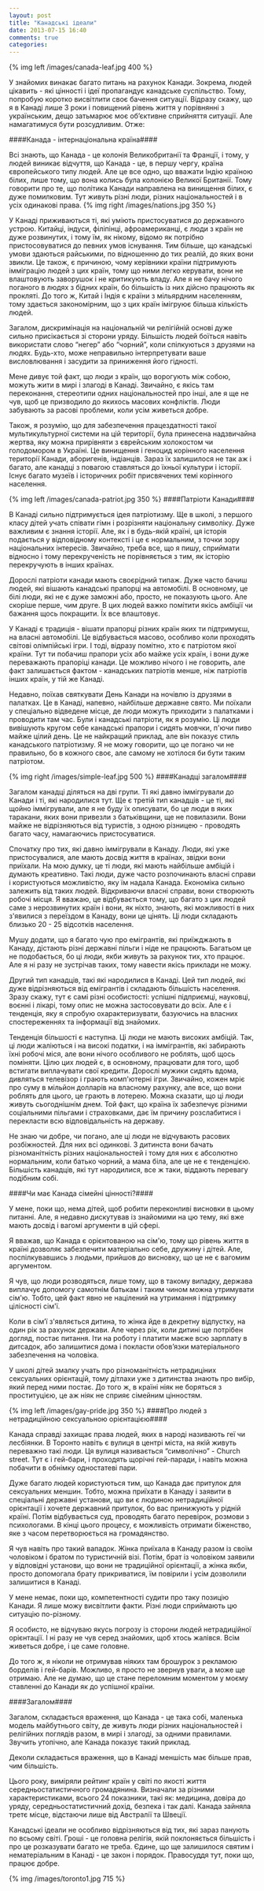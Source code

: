 ```yaml
---
layout: post
title: "Канадські ідеали"
date: 2013-07-15 16:40
comments: true
categories:  
---
```


{% img left /images/canada-leaf.jpg 400 %}

У знайомих винакає багато питань на рахунок Канади. Зокрема, людей цікавить - які цінності і ідеї пропагандує канадське суспільство. Тому, попробую коротко висвітлити своє бачення ситуації. Відразу скажу, що я в Канаді лише 3 роки і повищений рівень життя у порівнянні з українським, дещо затьмарює моє об’єктивне сприйняття ситуації. Але намагатимуся бути розсудливим. Отже:
<!-- more -->

####Канада - інтернаціональна країна####

Всі знають, що Канада - це колонія Великобританії та Франції, і тому, у людей виникає відчуття, що Канада - це, в першу чергу, країна європейського типу людей. Але це все одно, що вважати Індію країною білих, лише тому, що вона колись була колонією Великої Британії. Тому говорити про те, що політика Канади направлена на винищення білих, є дуже помилковим.  Тут живуть різні люди, різних національностей і в усіх одинакові права.
{% img right /images/nations.jpg 350 %}

У Канаді приживаються ті, які уміють пристосуватися до державного устрою. Китайці, індуси, філіпінці, афроамериканці, є люди з країн не дуже розвинутих, і тому їм, як нікому, відомо як потрібно пристосовуватися до певних умов існування. Тим більше, що канадські умови здаються райськими, по відношенню до тих реалій, до яких вони звикли. Це також, є причиною, чому керівники країни підтримують імміграцію людей з цих країн, тому що ними легко керувати, вони не влаштовують заворушок і не критикують владу.  Але я не бачу нічого поганого в людях з бідних країн, бо більшість із них дійсно працюють як прокляті. До того ж, Китай і Індія є країни з мільярдним населенням, тому здається закономірним, що з цих країн імігруює більша кількість людей. 

Загалом, дискримінація на національній чи релігійній основі дуже сильно присікається зі сторони уряду. Більшість людей боїться навіть використати слово “негер” або “чорний”, коли спілкуються з друзями на людях. Будь-хто, може неправильно інтерпретувати ваше висловлювання і засудити за приниження його гідності. 

Мене дивує той факт, що люди з країн, що ворогують між собою, можуть жити в мирі і злагоді в Канаді. Звичайно, є якісь там переконання, стереотипи одних національностей про інші, але я ще не чув, щоб це призводило до якихось масових конфліктів. Люди забувають за расові проблеми, коли усім живеться добре.

Також, я розумію, що для забезпечення працездатності такої мультикультурної системи на цій території, була принесена надзвичайна жертва, яку можна прирівняти з єврейським холокостом чи голодомором в Україні. Це винищення і геноцид корінного населення території Канади, аборигенів, індіанців. Зараз їх залишилося не так аж і багато, але канадці з повагою ставляться до їхньої культури і історії. Існує багато музеїв і історичних робіт присвячених темі корінного населення.

{% img left /images/canada-patriot.jpg 350 %}
####Патріоти Канади####

В Канаді сильно підтримується ідея патріотизму. Ще в школі, з першого класу дітей учать співати гімн і розрізняти національну символіку. Дуже важливим є знання історії. Але, як і в будь-якій країні, ця історія подається у відповідному контексті і це є нормальним, з точки зору національних інтересів. Звичайно, треба все, що я пишу, сприймати відносно і тому перекрученість не порівняється з тим, як історію перекручують в інших країнах.


Дорослі патріоти канади мають своєрідний типаж. Дуже часто бачиш людей, які вішають канадські прапорці на автомобілі. В основному, це білі люди, які не є дуже заможні або, просто, не показують цього. Але скоріше перше, чим друге. В цих людей важко помітити якісь амбіції чи бажання щось покращити. Їх все влаштовує.

У Канаді є традиція - вішати прапорці різних країн  яких ти підтримуєш, на власні автомобілі. Це відбувається масово, особливо коли проходять світові олімпійські ігри. І тоді,  відразу помітно, хто є патріотом якої країни. Тут ти побачиш прапори усіх або майже усіх країн, і вони дуже переважають прапоріці канади. Це можливо нічого і не говорить, але факт залишається фактом - канадських патріотів менше, ніж патріотів інших країн, у тій же Канаді.

Недавно, поїхав святкувати День Канади на ночівлю із друзями в палатках. Це в Канаді, напевно, найбільше державне свято. Ми поїхали у спеціально відведене місце, де люди можуть приходити з палатками і проводити там час. Були і канадські патріоти, як я розумію. Ці люди вивішують кругом себе канадські прапори і сидять мовчки, п'ючи пиво майже цілий день. Це не найкращий приклад, але він показує стиль канадського патріотизму. Я не можу говорити, що це погано чи не правильно, бо в кожного своє, але самому не хотілося би бути таким патріотом. 

{% img right /images/simple-leaf.jpg 500 %}
####Канадці загалом####

Загалом канадці діляться на дві групи. Ті які давно іммігрували до Канади і ті, які народилися тут. Ще є третій тип канадців - це ті, які щойно іммігрували, але я не буду їх описувати, бо це люди в яких таракани, яких вони привезли з батьківщини, ще не повилазили. Вони майже не відрізняються від туристів, з одною різницею - проводять багато часу, намагаючись пристосуватися.

Спочатку про тих, які давно іммігрували в Канаду. Люди, які уже пристосувалися, але мають досвід життя в країнах, звідки вони приїхали. На мою думку, це ті люди, які мають найбільше амбіцій і думають креативно. Такі люди, дуже часто розпочинають власні справи і користуються можливістю, яку їм надала Канада. Економіка сильно залежить від таких людей. Відкриваючи власні справи, вони створюють робочі місця. Я вважаю, це відбувається тому, що багато з цих людей саме з нерозвинутих країн і вони, як ніхто, знають, які можливості в них з'явилися з переїздом в Канаду, вони це цінять. Ці люди складають близько 20 - 25 відсотків населення. 

Мушу додати, що я багато чую про емігрантів, які приїжджають в Канаду, дістають різні державні пільги і ніде не працюють. Багатьом це не подобається, бо ці люди, якби живуть за рахунок тих, хто працює. Але я ні разу не зустрічав таких, тому навести якісь приклади не можу.

Другий тип канадців, такі які народилися в Канаді. Цей тип людей, які дуже відрізняються від емігрантів і складають більшість населення. Зразу скажу, тут є самі різні особистості: успішні підприємці, науковці, воєнні і лікарі, тому опис не можна застосовувати до всіх. Але є і тенденція, яку я спробую охарактеризувати, базуючись на власних спостереженнях та інформації від знайомих.

Тенденція більшості є наступна. Ці люди не мають високих амбіцій. Так, ці люди жаліються і на високі податки, і на іммігрантів, які забирають їхні робочі міся, але вони нічого особливого не роблять, щоб щось поміняти. Цілю цих людей є, в основному, працювати для того, щоб встигати виплачувати свої кредити. Дорослі мужики сидять вдома, дивляться телевізор і грають комп'ютерні ігри. Звичайно, кожен мріє про суму в мільйон долларів на власному рахунку, але все, що вони роблять для цього, це грають в лотерею.
Можна сказати, що ці люди живуть сьогоднішнім днем. Той факт, що країна їх забезпечує різними соціальними пільгами і страховками, дає їм причину розслабитися і перекласти всю відповідальність на державу.

Не знаю чи добре, чи погано, але ці люди не відчувають расових розбіжностей. Для них всі одинкові. З дитинста вони бачать різноманітність різних національностей і тому для них є абсолютно нормальним, коли батько чорний, а мама біла, але це не є тенденцією. Більшість канадців, які тут народилися, все ж таки, віддають перевагу подібним собі.


####Чи має Канада сімейні цінності?####

У мене, поки що, нема дітей, щоб робити переконливі висновки в цьому питанні. Але, я недавно дискутував із знайомими на цю тему, які вже мають досвід і вагомі аргументи в цій сфері. 

Я вважав, що Канада є орієнтованою на сім'ю, тому що рівень життя в країні дозволяє забезпечити матеріально себе, дружину і дітей. Але, поспілкувавшись з людьми, прийшов до висновку, що це не є вагомим аргументом. 

Я чув, що люди розводяться, лише тому, що в такому випадку, держава виплачує допомогу самотнім батькам і таким чином можна утримувати сім'ю. Тобто, цей факт явно не націлений на утримання і підтримку цілісності сім'ї. 

Коли в сім’ї з'являється дитина, то жінка йде в декретну відпустку, на один рік за рахунок держави. Але через рік, коли дитині ще потрібен догляд, постає питання. Іти на роботу і платити маєже всю зарплату в дитсадок, або залишитися дома і покласти обов’язки матеріального забезпечення на чоловіка. 

У школі дітей змалку учать про різноманітність нетрадиціних сексуальних орієнтацій, тому дітлахи уже з дитинства знають про вибір, який перед ними постає. До того ж, в країні ніяк не боряться з проституцією, це аж ніяк не сприяє сімейним цінностям. 


{% img left /images/gay-pride.jpg 350 %}
####Про людей з нетрадиційною сексуальною орієнтацією####

Канада справді захищає права людей, яких в народі називають геї чи лесбіянки. В Торонто навіть є вулиця в центрі міста, на якій живуть переважно такі люди. Ця вулиця називається “символічно” - Church street. Тут є і гей-бари, і проходять щорічні гей-паради, і навіть можна побачити в обнімку одностатеві пари. 

Дуже багато людей користуються тим, що Канада дає притулок для сексуальних меншин. Тобто, можна приїхати в Канаду і заявити в спеціальні державні установи, що ви є людиною нетрадиційної орієнтації і хочете державний притулок, бо вас принижують у рідній країні. Потім відбувається суд, проводять багато перевірок, розмови з психологами. В кінці цього процесу, є можливість отримати біженство, яке з часом перетворюється на громадянство.

Я чув навіть про такий вападок. Жінка приїхала в Канаду разом із своїм чоловіком і братом по туристичній візі. Потім, брат із чоловіком заявили у відповідні установи, що вони не традиційної орієнтації, а жінка якби, просто допомогала брату прикриватися, їм повірили і усім дозволили залишитися в Канаді.

У мене немає, поки що, компетентності судити про таку позицію Канади. Я лише можу висвітлити факти. Різні люди сприймають цю ситуацію по-різному.

Я особисто, не відчуваю якусь погрозу із сторони людей нетрадиційної орієнтації. І ні разу не чув серед знайомих, щоб хтось жалівся. Всім живеться добре, і це саме головне. 

До того ж, я ніколи не отримував ніяких там брошурок з рекламою борделів і гей-барів. Можливо, я просто не звернув уваги, а може ще отримаю. Але не думаю, що це стане переломним моментом у моєму ставленні до Канади як до успішної країни.

####Загалом####

Загалом, складається враження, що Канада  - це така собі, маленька модель майбутнього світу, де живуть люди різних національностей і релігійних поглядів разом, в мирі і злагоді, за одними правилами. Звучить утопічно, але Канада показує такий приклад.

Деколи складається враження, що в Канаді меншість має більше прав, чим більшість.

Цього року, виміряли рейтинг країн у світі по якості життя середньостатистичного громадянина. Визначали за різними характеристиками, всього 24 показники, такі як: медицина, довіра до уряду, середньостатистичний дохід, безпека і так далі. Канада зайняла третє місце, відстаючи лише від Австралії та Швеції.

Канадські ідеали не особливо відрізняються від тих, які зараз панують по всьому світі. Гроші - це головна релігія, якій поклоняється більшість і про це розказувати багато не треба. Єдине, що ще залишилося святим і нематеріальним в Канаді - це закон і порядок. Правосуддя тут, поки що, працює добре. 

{% img /images/toronto1.jpg 715 %}

